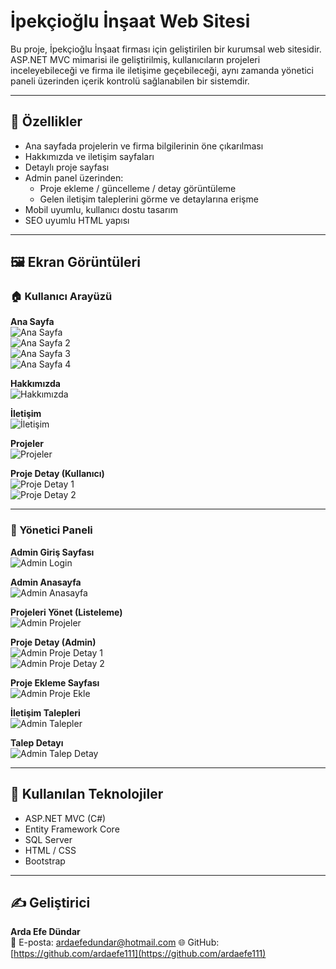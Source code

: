 # İpekçioğlu İnşaat Web Sitesi

Bu proje, İpekçioğlu İnşaat firması için geliştirilen bir kurumsal web sitesidir. ASP.NET MVC mimarisi ile geliştirilmiş, kullanıcıların projeleri inceleyebileceği ve firma ile iletişime geçebileceği, aynı zamanda yönetici paneli üzerinden içerik kontrolü sağlanabilen bir sistemdir.

---

## 🔧 Özellikler

- Ana sayfada projelerin ve firma bilgilerinin öne çıkarılması
- Hakkımızda ve iletişim sayfaları
- Detaylı proje sayfası
- Admin panel üzerinden:
  - Proje ekleme / güncelleme / detay görüntüleme
  - Gelen iletişim taleplerini görme ve detaylarına erişme
- Mobil uyumlu, kullanıcı dostu tasarım
- SEO uyumlu HTML yapısı

---

## 🖼️ Ekran Görüntüleri

### 🏠 Kullanıcı Arayüzü

**Ana Sayfa**  
![Ana Sayfa](screenshots/homepage-1.PNG)  
![Ana Sayfa 2](screenshots/homepage-2.PNG)  
![Ana Sayfa 3](screenshots/homepage-3.PNG)  
![Ana Sayfa 4](screenshots/homepage-4.PNG)

**Hakkımızda**  
![Hakkımızda](screenshots/about.PNG)

**İletişim**  
![İletişim](screenshots/contact.PNG)

**Projeler**  
![Projeler](screenshots/projects.PNG)

**Proje Detay (Kullanıcı)**  
![Proje Detay 1](screenshots/project-detail-1.PNG)  
![Proje Detay 2](screenshots/project-detail-2.PNG)

---

### 🔐 Yönetici Paneli

**Admin Giriş Sayfası**  
![Admin Login](screenshots/admin-login.PNG)

**Admin Anasayfa**  
![Admin Anasayfa](screenshots/admin-home.PNG)

**Projeleri Yönet (Listeleme)**  
![Admin Projeler](screenshots/admin-projects.PNG)

**Proje Detay (Admin)**  
![Admin Proje Detay 1](screenshots/admin-project-detail-1.PNG)  
![Admin Proje Detay 2](screenshots/admin-project-detail-2.PNG)

**Proje Ekleme Sayfası**  
![Admin Proje Ekle](screenshots/admin-project-add.PNG)

**İletişim Talepleri**  
![Admin Talepler](screenshots/admin-messages.PNG)

**Talep Detayı**  
![Admin Talep Detay](screenshots/admin-message-detail.PNG)

---

## 🧰 Kullanılan Teknolojiler

- ASP.NET MVC (C#)
- Entity Framework Core
- SQL Server
- HTML / CSS
- Bootstrap

---

## ✍️ Geliştirici

**Arda Efe Dündar**  
📧 E-posta: ardaefedundar@hotmail.com 
🌐 GitHub: [https://github.com/ardaefe111](https://github.com/ardaefe111)
